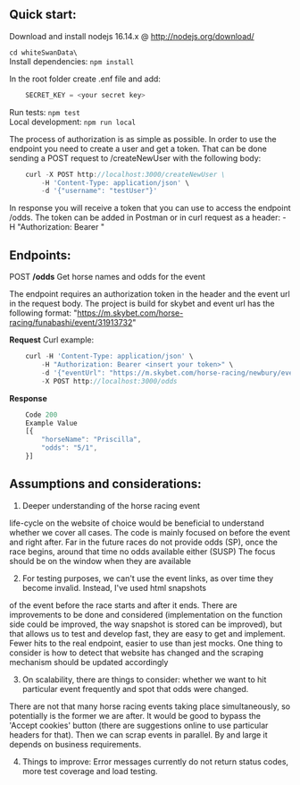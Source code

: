 ## Quick start:
Download and install nodejs 16.14.x @ http://nodejs.org/download/

```cd whiteSwanData\```\
Install dependencies: 
```npm install```

In the root folder create .enf file and add:
```javascript
    SECRET_KEY = <your secret key>
```

Run tests: ```npm test```\
Local development: ```npm run local```

<p>The process of authorization is as simple as possible.
In order to use the endpoint you need to create a user and get a token. That can be done sending a POST request to /createNewUser with the following body:</p>

```javascript
    curl -X POST http://localhost:3000/createNewUser \
        -H 'Content-Type: application/json' \
        -d '{"username": "testUser"}'
```
In response you will receive a token that you can use to access the endpoint /odds.
The token can be added in Postman or in curl request as a header:
-H "Authorization: Bearer <your token>"

## Endpoints:
POST **/odds** Get horse names and odds for the event

The endpoint requires an authorization token in the header and the event url in the request body.
The project is build for skybet and event url has the following format: "https://m.skybet.com/horse-racing/funabashi/event/31913732"

**Request**
Curl example:
```javascript
    curl -H 'Content-Type: application/json' \ 
        -H "Authorization: Bearer <insert your token>" \
        -d '{"eventUrl": "https://m.skybet.com/horse-racing/newbury/event/31896647"}' \
        -X POST http://localhost:3000/odds

```

**Response**
```javascript
    Code 200 
    Example Value
    [{
        "horseName": "Priscilla",
        "odds": "5/1",
    }]
```

## Assumptions and considerations:
1. <p> Deeper understanding of the horse racing event 
life-cycle on the website of choice would be beneficial to understand whether we cover all cases. The code is mainly focused on
before the event and right after. Far in the future races do not provide odds (SP), once the race begins, around that time no odds available either (SUSP)
The focus should be on the window when they are available</p>

2. <p>For testing purposes, we can't use the event links, as over time they become invalid. Instead, I've used html snapshots
of the event before the race starts and after it ends. There are improvements to be done and considered (implementation on the function side
could be improved, the way snapshot is stored can be improved), but that allows us
to test and develop fast, they are easy to get and implement. Fewer hits to the real endpoint, easier to use than jest mocks.
One thing to consider is how to detect that website 
has changed and the scraping mechanism should be updated accordingly</p>

3. <p>On scalability, there are things to consider: whether we want to hit particular event frequently and spot that odds were changed.
There are not that many horse racing events taking place simultaneously, so potentially is the former we are after. It would be 
good to bypass the 'Accept cookies' button (there are suggestions online to use particular headers for that). Then we can scrap 
events in parallel. By and large it depends on business requirements.</p>

4. <p>Things to improve: Error messages currently do not return status codes, more test coverage and load testing.</p>









